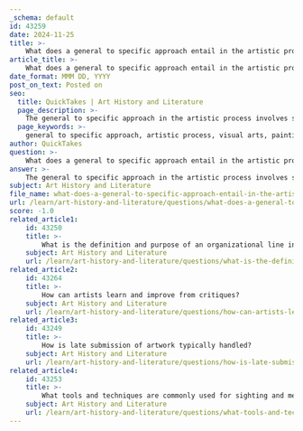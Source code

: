 ```yaml
---
_schema: default
id: 43259
date: 2024-11-25
title: >-
    What does a general to specific approach entail in the artistic process?
article_title: >-
    What does a general to specific approach entail in the artistic process?
date_format: MMM DD, YYYY
post_on_text: Posted on
seo:
  title: QuickTakes | Art History and Literature
  page_description: >-
    The general to specific approach in the artistic process involves starting with broad concepts and refining them into detailed elements, enhancing creativity and allowing for flexibility throughout the creative journey.
  page_keywords: >-
    general to specific approach, artistic process, visual arts, painting, foundational structure, composition, refinement of details, flexibility in art, cognitive processes, creative environment
author: QuickTakes
question: >-
    What does a general to specific approach entail in the artistic process?
answer: >-
    The general to specific approach in the artistic process involves starting with broad concepts and gradually refining them into detailed elements. This method is particularly effective in painting and other visual arts, as it allows artists to establish a foundational structure before delving into intricate details.\n\n1. **Initial Broad Forms**: Artists begin by laying down general shapes, values, and colors. This stage is crucial as it sets the overall composition and mood of the artwork. By focusing on the larger picture first, artists can ensure that the fundamental aspects of their work are cohesive and balanced.\n\n2. **Refinement of Details**: Once the general forms are established, artists move on to adding specific details. This includes refining shapes, enhancing colors, and incorporating textures. This step is where the artwork begins to take on its unique characteristics and depth.\n\n3. **Importance of the Approach**: This method is significant because it allows for flexibility and adjustment throughout the creative process. By starting with generalities, artists can easily modify their work without being overly committed to specific details that may not fit well within the overall composition.\n\n4. **Cognitive Processes**: The general to specific approach aligns with cognitive processes in artistic creation, where artists often engage in a "stop-and-go" method, iterating between broad ideas and specific executions. This reflects a natural creative environment that respects the dynamic nature of artistic production.\n\n5. **Practical Application**: In practice, this approach can be seen in various stages of the creative process, such as preparation, where artists gather inspiration and ideas, and elaboration, where they refine their work into a finished piece. \n\nOverall, the general to specific approach is a foundational principle in the artistic process that enhances creativity and allows for a more structured yet flexible method of creating art.
subject: Art History and Literature
file_name: what-does-a-general-to-specific-approach-entail-in-the-artistic-process.md
url: /learn/art-history-and-literature/questions/what-does-a-general-to-specific-approach-entail-in-the-artistic-process
score: -1.0
related_article1:
    id: 43250
    title: >-
        What is the definition and purpose of an organizational line in art?
    subject: Art History and Literature
    url: /learn/art-history-and-literature/questions/what-is-the-definition-and-purpose-of-an-organizational-line-in-art
related_article2:
    id: 43264
    title: >-
        How can artists learn and improve from critiques?
    subject: Art History and Literature
    url: /learn/art-history-and-literature/questions/how-can-artists-learn-and-improve-from-critiques
related_article3:
    id: 43249
    title: >-
        How is late submission of artwork typically handled?
    subject: Art History and Literature
    url: /learn/art-history-and-literature/questions/how-is-late-submission-of-artwork-typically-handled
related_article4:
    id: 43253
    title: >-
        What tools and techniques are commonly used for sighting and measuring in art?
    subject: Art History and Literature
    url: /learn/art-history-and-literature/questions/what-tools-and-techniques-are-commonly-used-for-sighting-and-measuring-in-art
---
```


&nbsp;